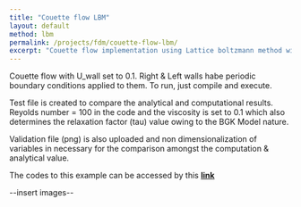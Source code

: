 ```yaml
---
title: "Couette flow LBM"
layout: default
method: lbm
permalink: /projects/fdm/couette-flow-lbm/
excerpt: "Couette flow implementation using Lattice boltzmann method with BGK."
---
```

Couette flow with U_wall set to 0.1. Right & Left walls habe periodic boundary conditions applied to them. To run, just compile and execute.

Test file is created to compare the analytical and computational results. Reyolds number = 100 in the code and the viscosity is set to 0.1 which also determines the relaxation factor (tau) value owing to the BGK Model nature.

Validation file (png) is also uploaded and non dimensionalization of variables in necessary for the comparison amongst the computation & analytical value.

The codes to this example can be accessed by this [**link**](https://github.com/AdityaJaiswal17/Lattice_Boltzmann_Method/blob/main/CouetteFlow/CouetteFlow.cpp)

--insert images--
